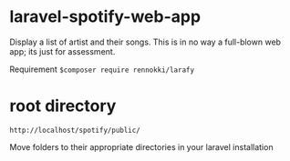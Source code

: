 # laravel-spotify-web-app
Display a list of artist and their songs. This is in no way a full-blown web app; its just for assessment.

Requirement
`$composer require rennokki/larafy`

# root directory 
`http://localhost/spotify/public/`

Move folders to their appropriate directories in your laravel installation
